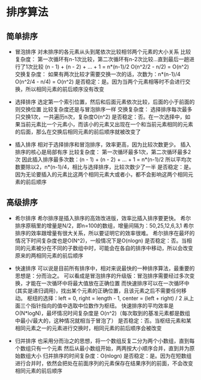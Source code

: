 # 排序算法

## 简单排序

- 冒泡排序
对未排序的各元素从头到尾依次比较相邻两个元素的大小关系
比较复杂度：
第一次循环有n-1次比较，第二次循环有n-2次比较...直到最后一趟进行了1次比较
(n - 1) + (n - 2) + ... + 1 = n*(n-1)/2
O(n^2/2 - n/2) = O(n^2)
交换复杂度：
如果有两次比较才需要交换一次的话，次数为：n*(n-1)/4
O(n^2/4 - n/4) = O(n^2)
是否稳定：是。因为当两个元素相等时不会进行交换，所以相同元素的前后顺序没有改变

- 选择排序
选定第一个索引位置，然后和后面元素依次比较，后面的小于前面的则交换位置
比较复杂度还是与冒泡排序一样
交换复杂度：
选择排序每次最多只交换1次，一共遍历n次，复杂度O(n^2)
是否稳定：否。在一次选择中，如果当前元素比一个元素小，而该小的元素又出现在一个和当前元素相同的元素的后面，那么在交换后相同元素的前后顺序就被改变了

- 插入排序
相对于选择排序和冒泡排序，效率更高，因为比较次数更少。
插入排序的核心是局部有序
比较复杂度：
第一次循环最多1次，第二次循环最多2次
因此插入排序最多次数：(n - 1) + (n - 2) + ... + 1 = n*(n-1)/2
所以平均次数要除以2，n*(n-1)/4，相比与选择排序，比较次数少了一半
是否稳定：是。因为无论要插入的元素比这两个相同元素大或者小，都不会影响这两个相同元素的前后顺序

## 高级排序

- 希尔排序
希尔排序是插入排序的高效改进版，效率比插入排序要更快。
希尔排序原稿里的增量是N/2，即n=100的数组，增量间隔为：50,25,12,6,3,1
希尔排序的效率跟增量有很大关系，所以要证明它的效率很难。
希尔排序在最坏的情况下时间复杂度也是O(N^2)，一般情况下是O(nlogn)
是否稳定：否。当相同的元素被分在不同的子数组中时，可能会在各自的排序中移动，所以会改变原来的两相同元素的前后顺序

- 快速排序
可以说是目前所有排序中，相对来说最快的一种排序算法，最重要的思想是：分而治之。
可以看成是冒泡排序的升级版：冒泡排序需要经过多次变换，才能在一次循环中将最大值放在正确位置
而快速排序可以在一次循环中(其实是递归调用)，找出某个元素的正确位置，且该元素之后不需要任何移动。
枢纽的选择：left = 0, right = length - 1, center = (left + right) / 2
从上面三个指针指向的值中选取中位数作为枢纽。
快速排序的平均效率是 O(N*logN)，最坏情况时间复杂度是 O(n^2)（每次取到的基准元素都是数组中最小/最大的，这种情况就相当于冒泡了）
是否稳定：否。当枢纽元素和某相同元素之一的元素进行交换时，相同元素的前后顺序会被改变

- 归并排序
也采用分而治之的思想，将一个数组反复二分为两个小数组，直到每个数组只有一个元素
然后从最小数组开始，两两按大小顺序合并，直到并为原始数组大小
归并排序的时间复杂度：O(nlogn)
是否稳定：是。因为在短数组进行合并时，依然会把处在前面序列的元素保存在结果序列的前面，不会改变相同元素的前后顺序
